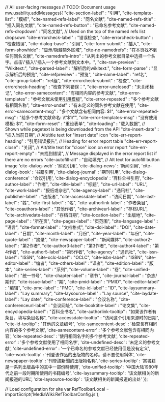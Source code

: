 // All user-facing messages // TODO: Document usage
mw.usability.addMessages({ "cite-section-label" : "引用",
"cite-template-list" : "模板", "cite-named-refs-label" : "同名文献",
"cite-named-refs-title" : "插入同名文献", "cite-named-refs-button" :
"已命名参考文献", "cite-named-refs-dropdown" : "同名文献", // Used on
the top of the named refs list dropsown "cite-errorcheck-label" :
"错误检查", "cite-errorcheck-button" : "检查错误", "cite-dialog-base" :
"引用", "cite-form-submit" : "插入", "cite-form-showhide" : "显示/隐藏额外区域",
"cite-no-namedrefs" : "在本页找不到任何同名文献", "cite-namedrefs-intro" :
"从列出的参考文献目录中选择一个名字。点击\\"插入\\"插入一个参考文献到文本中。",
"cite-raw-preview" : "Wikitext:", "cite-parsed-label" : "解析后的wikitext:",
"cite-form-parse" : "显示解析后的预览", "cite-refpreview" : "预览",
"cite-name-label" : "ref名", "cite-group-label" : "ref组",
"cite-errorcheck-submit" : "检查", "cite-errorcheck-heading" : "检查下列错误：",
"cite-error-unclosed" :
"未关闭<span style='font-family:monospace'><ref></span>标记",
"cite-error-samecontent" : "有相同内容的参考文献", "cite-error-templates" :
"参考文献未使用<a href='//en.wikipedia.org/wiki/Wikipedia:Citation_templates'>引用模板</a>",
"cite-error-repeated" : "多个参考文献有相同名称", "cite-error-undef" :
"有未定义的同名参考文献在使用", "cite-error-samecontent-msg" :
"多个文献含有相同内容: $1", "cite-error-repeated-msg" : "给多个参考文献命名: \\"$1\\"",
"cite-error-templates-msg" : "没有使用模板: $1", "cite-form-reset" : "重设表单",
"cite-loading" : "载入数据", // Shown while pagetext is being downloaded
from the API "cite-insert-date" : "插入当前日期", // Alt/title text for
"insert date" icon "cite-err-report-heading" : "引用错误报告", // Heading for
error report table "cite-err-report-close" : "关闭", // Alt/title text for
"close" icon on error report "cite-err-report-empty" : "未找到错误", //
Message displayed in the error report list if there are no errors
"cite-autofill-alt" : "自动填充", // Alt text for autofill button image
'cite-dialog-web' : '网页引用', 'cite-dialog-news' : '新闻引用',
'cite-dialog-book' : '书籍引用', 'cite-dialog-journal' : '期刊引用',
'cite-dialog-conference' : '会议引用', 'cite-dialog-encyclopedia' :
'百科全书引用', "cite-author-label" : "作者", "cite-title-label" :
"标题", "cite-url-label" : "URL", "cite-work-label" : "报纸或杂志",
"cite-agency-label" : "通讯社", "cite-publisher-label" : "出版者",
"cite-accessdate-label" : "访问日期", "cite-last-label" : "姓",
"cite-first-label" : "名", "cite-authorlink-label" : "作者条目",
"cite-coauthors-label" : "其他作者", "cite-archiveurl-label" : "存档URL",
"cite-archivedate-label" : "存档日期", "cite-location-label" : "出版地",
"cite-page-label" : "所在页", "cite-pages-label" : "页范围",
"cite-language-label" : "语言", "cite-format-label" : "文档格式",
"cite-doi-label" : "DOI", "cite-date-label" : "日期", "cite-month-label" :
"月份", "cite-year-label" : "年份", "cite-quote-label" : "摘录",
"cite-newspaper-label" : "新闻媒体", "cite-author2-label" : "第2作者",
"cite-author3-label" : "第3作者", "cite-author4-label" : "第4作者",
"cite-author5-label" : "第5作者", "cite-agency" : "通讯社", "cite-issn-label"
: "ISSN", "cite-oclc-label" : "OCLC", "cite-isbn-label" : "ISBN",
"cite-editor-label" : "编者", "cite-others-label" : "译者",
"cite-edition-label" : "版本", "cite-series-label" : "系列",
"cite-volume-label" : "卷", "cite-unified-label" : "统一书号",
"cite-chapter-label" : "章节", "cite-journal-label" : "杂志/期刊",
"cite-issue-label" : "期", "cite-pmid-label" : "PMID",
"cite-editor-label" : "编辑", "cite-pmc-label" : "PMC", "cite-id-label" :
"ID", "cite-laysummary-label" : "Lay summary", "cite-laysource-label" :
"Lay source", "cite-laydate-label" : "Lay date", "cite-conference-label"
: "会议名称", "cite-conferenceurl-label" : "会议网址", "cite-booktitle-label" :
"论文集", "cite-encyclopedia-label" : "百科全书名", "cite-authorlink-tooltip" :
"如果该作者有条目，填写条目名称", "cite-accessdate-tooltip" : "访问这个引用来源时的日期",
"cite-id-tooltip" : "其他的文章编号", 'cite-samecontent-desc' :
'检查含有相同内容的多个参考文献',
'cite-samecontent-error' : '多个参考文献包含有相同内容', 'cite-repeated-desc' :
'使用相同名字的多个参考文献', 'cite-repeated-error' : '多个参考文献使用了相同名字',
'cite-undefined-desc' : '未定义的参考文献', 'cite-undefined-error' :
'一个已命名的参考文献已经使用但是没有定义', 'cite-work-tooltip' :
'刊登该作品的出版物的名称。请不要使用斜体', 'cite-newspaper-tooltip' :
'刊登該新聞的出版物名称', 'cite-series-tooltip' :
'當書籍是一系列出版品中的其中一部份時使用', 'cite-unified-tooltip' :
'中国大陆1980年代之前一段时期所使用的书籍编号', 'cite-laysummary-tooltip' :
'该文献相关的新闻报道的URL', 'cite-laysource-tooltip' :
'该文献相关的新闻报道的出处' });

// Load configuration for site var RefToolbarLocal =
importScript('MediaWiki:RefToolbarConfig.js');